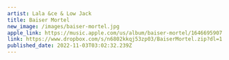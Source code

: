 ```yaml
---
artist: Lala &ce & Low Jack
title: Baiser Mortel
new_image: /images/baiser-mortel.jpg
apple_link: https://music.apple.com/us/album/baiser-mortel/1646695907
link: https://www.dropbox.com/s/n6802kkqj53zp03/BaiserMortel.zip?dl=1
published_date: 2022-11-03T03:02:32.239Z
---
```

